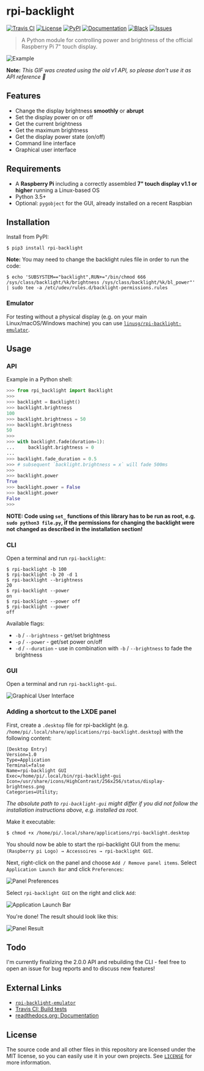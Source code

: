 # rpi-backlight

[![Travis CI](https://api.travis-ci.org/linusg/rpi-backlight.svg?branch=v2.0.0-alpha)](https://travis-ci.org/linusg/rpi-backlight)
[![License](https://img.shields.io/github/license/mashape/apistatus.svg)](ttps://github.com/linusg/rpi-backlight/blob/master/LICENSE)
[![PyPI](https://img.shields.io/pypi/v/rpi-backlight.svg)](https://pypi.org/project/rpi-backlight/)
[![Documentation](https://img.shields.io/badge/docs-latest-blue.svg)](https://rpi-backlight.readthedocs.io/en/latest/)
[![Black](https://img.shields.io/badge/code%20style-black-000000.svg)](https://github.com/ambv/black)
[![Issues](https://img.shields.io/github/issues/linusg/rpi-backlight.svg)](https://github.com/linusg/rpi-backlight/issues)

> A Python module for controlling power and brightness of the official Raspberry Pi 7" touch display.

![Example](https://raw.githubusercontent.com/linusg/rpi-backlight/master/docs/example.gif)

**Note:** _This GIF was created using the old v1 API, so please don't use it as API reference 🙂_

## Features

- Change the display brightness **smoothly** or **abrupt**
- Set the display power on or off
- Get the current brightness
- Get the maximum brightness
- Get the display power state (on/off)
- Command line interface
- Graphical user interface

## Requirements

- A **Raspberry Pi** including a correctly assembled **7" touch display v1.1 or higher**
  running a Linux-based OS
- Python 3.5+
- Optional: `pygobject` for the GUI, already installed on a recent Raspbian

## Installation

Install from PyPI:

```console
$ pip3 install rpi-backlight
```

**Note:** You may need to change the backlight rules file in order to run the code:

```console
$ echo 'SUBSYSTEM=="backlight",RUN+="/bin/chmod 666 /sys/class/backlight/%k/brightness /sys/class/backlight/%k/bl_power"' | sudo tee -a /etc/udev/rules.d/backlight-permissions.rules
```

### Emulator

For testing without a physical display (e.g. on your main Linux/macOS/Windows machine)
you can use [`linusg/rpi-backlight-emulator`](https://github.com/linusg/rpi-backlight-emulator).

## Usage

### API

Example in a Python shell:

```python
>>> from rpi_backlight import Backlight
>>>
>>> backlight = Backlight()
>>> backlight.brightness
100
>>> backlight.brightness = 50
>>> backlight.brightness
50
>>>
>>> with backlight.fade(duration=1):
...     backlight.brightness = 0
...
>>> backlight.fade_duration = 0.5
>>> # subsequent `backlight.brightness = x` will fade 500ms
>>>
>>> backlight.power
True
>>> backlight.power = False
>>> backlight.power
False
>>>
```

**NOTE: Code using `set_` functions of this library has to be run as root, e.g.**
**`sudo python3 file.py`, if the permissions for changing the backlight were not**
**changed as described in the installation section!**

### CLI

Open a terminal and run `rpi-backlight`:

```console
$ rpi-backlight -b 100
$ rpi-backlight -b 20 -d 1
$ rpi-backlight --brightness
20
$ rpi-backlight --power
on
$ rpi-backlight --power off
$ rpi-backlight --power
off
```

Available flags:

- `-b` / `--brightness` - get/set brightness
- `-p` / `--power` - get/set power on/off
- `-d` / `--duration` - use in combination with `-b` / `--brightness` to fade the brightness

### GUI

Open a terminal and run `rpi-backlight-gui`.

![Graphical User Interface](https://raw.githubusercontent.com/linusg/rpi-backlight/master/docs/gui.png)

### Adding a shortcut to the LXDE panel

First, create a `.desktop` file for rpi-backlight (e.g.
`/home/pi/.local/share/applications/rpi-backlight.desktop`) with the following content:

```
[Desktop Entry]
Version=1.0
Type=Application
Terminal=false
Name=rpi-backlight GUI
Exec=/home/pi/.local/bin/rpi-backlight-gui
Icon=/usr/share/icons/HighContrast/256x256/status/display-brightness.png
Categories=Utility;
```

_The absolute path to `rpi-backlight-gui` might differ if you did not follow the_
_installation instructions above, e.g. installed as root._

Make it executable:

```console
$ chmod +x /home/pi/.local/share/applications/rpi-backlight.desktop
```

You should now be able to start the rpi-backlight GUI from the menu:
`(Raspberry pi Logo) → Accessoires → rpi-backlight GUI`.

Next, right-click on the panel and choose `Add / Remove panel items`. Select
`Application Launch Bar` and click `Preferences`:

![Panel Preferences](https://raw.githubusercontent.com/linusg/rpi-backlight/master/docs/panel_preferences.png)

Select `rpi-backlight GUI` on the right and click `Add`:

![Application Launch Bar](https://raw.githubusercontent.com/linusg/rpi-backlight/master/docs/application_launch_bar.png)

You're done! The result should look like this:

![Panel Result](https://raw.githubusercontent.com/linusg/rpi-backlight/master/docs/panel_result.png)

## Todo

I'm currently finalizing the 2.0.0 API and rebuilding the CLI - feel free to open an
issue for bug reports and to discuss new features!

## External Links

- [`rpi-backlight-emulator`](https://github.com/linusg/rpi-backlight-emulator)
- [Travis CI: Build tests](https://travis-ci.org/linusg/rpi-backlight)
- [readthedocs.org: Documentation](https://rpi-backlight.readthedocs.io/en/latest/)

## License

The source code and all other files in this repository are licensed under the MIT
license, so you can easily use it in your own projects. See [`LICENSE`](LICENSE) for
more information.
